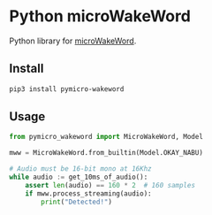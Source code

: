 # Python microWakeWord

Python library for [microWakeWord](https://github.com/kahrendt/microWakeWord).


## Install

``` sh
pip3 install pymicro-wakeword
```


## Usage

``` python
from pymicro_wakeword import MicroWakeWord, Model

mww = MicroWakeWord.from_builtin(Model.OKAY_NABU)

# Audio must be 16-bit mono at 16Khz
while audio := get_10ms_of_audio():
    assert len(audio) == 160 * 2  # 160 samples
    if mww.process_streaming(audio):
        print("Detected!")
```

